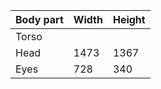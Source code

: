 | Body part | Width | Height |
| ----------- | ----------- | ----------- |
| Torso |
| Head | 1473 | 1367 | 
| Eyes | 728 | 340 |

